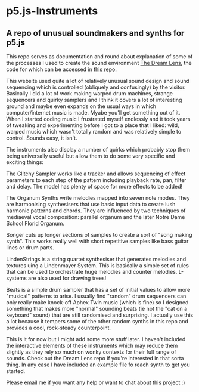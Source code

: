 # p5.js-Instruments
## A repo of unusual soundmakers and synths for p5.js

This repo serves as documentation and round about explanation of some of the processes I used to create the sound environment [The Dream Lens](dreamlens.netlify.app), the code for which can be accessed in [this repo](https://github.com/jjosephbrownn/TheDreamLens).

This website used quite a lot of relatively unusual sound design and sound sequencing which is controlled (obliquely and confusingly) by the visitor.  Basically I did a lot of work making warped drum machines, strange sequencers and quirky samplers and I think it covers a lot of interesting ground and maybe even expands on the usual ways in which computer/internet music is made.  Myabe you'll get something out of it.  When I started coding music I frustrated myself endlessly and it took years of tweaking and experimenting before I got to a place that I liked: wild, warped music which wasn't totally random and was relatively simple to control.  Sounds easy, it isn't. 

The instruments also display a number of quirks which probably stop them being universally useful but allow them to do some very specific and exciting things:

The Glitchy Sampler works like a tracker and allows sequencing of effect parameters to each step of the pattern including playback rate, pan, filter and delay.  The model has plenty of space for more effects to be added!

The Organum Synths write melodies mapped into seven note modes.  They are harmonising synthesisers that use basic input data to create lush harmonic patterns and chords.  They are influenced by two techniques of mediaeval vocal composition: parallel organum and the later Notre Dame School Florid Organum.

Songer cuts up longer sections of samples to create a sort of "song making synth".  This works really well with short repetitive samples like bass guitar lines or drum parts.

LindenStrings is a string quartet synthesiser that generates melodies and textures uing a Lindenmayer System.  This is basically a simple set of rules that can be used to orchestrate huge melodies and counter melodies.  L-systems are also used for drawing trees!

Beats is a simple drum sampler that has a set of initial values to allow more "musical" patterns to arise.  I usually find "random" drum sequencers can only really make knock-off Aphex Twin music (which is fine) so I designed something that makes more "normal" sounding beats (ie not the "cat on a keyboard" sound) that are still randomised and surprising.  I actually use this a lot because it tempers some of the other random synths in this repo and provides a cool, rock-steady counterpoint.

This is it for now but I might add some more stuff later.  I haven't included the interactive elements of these instruments which may reduce them slightly as they rely so much on wonky contexts for their full range of sounds.  Check out the Dream Lens repo if you're interested in that sorta thing.  In any case I have included an example file fo reach synth to get you started.

Please email me if you want any help or want to chat about this project :)
